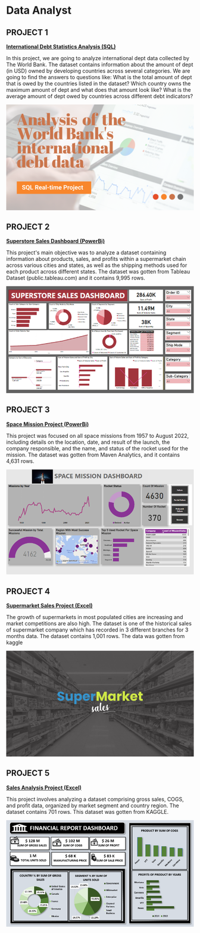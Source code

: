 # Data Analyst 

## PROJECT 1

[**International Debt Statistics Analysis (SQL)**](https://github.com/festusaigbogun/SQL_Data_Analysis/blob/main/International%20Debt%20Statistic%20Analysis/Analyzing_International_Debt.ipynb)

In this project, we are going to analyze international dept data collected by The World Bank. The dataset contains information about the amount of dept (in USD) owned by developing countries across several categories. We are going to find the answers to questions like:
What is the total amount of dept that is owed by the countries listed in the dataset? Which country owns the maximum amount of dept and what does that amount look like? What is the average amount of dept owed by countries across different debt indicators?

![](https://github.com/festusaigbogun/portfolio/blob/main/Images/1679319574069.png) 

## PROJECT 2

[**Superstore Sales Dashboard (PowerBi)**](https://github.com/festusaigbogun/PowerBI_Portfolio_Project)

This project's main objective was to analyze a dataset containing information about products, sales, and profits within a supermarket chain across various cities and states, as well as the shipping methods used for each product across different states. The dataset was gotten from Tableau Dataset (public.tableau.com) and it contains 9,995 rows.

![](https://github.com/festusaigbogun/portfolio/blob/main/Images/PBIDesktop_LGxKspWYif.png) 


## PROJECT 3

[**Space Mission Project (PowerBi)**](https://github.com/festusaigbogun/PowerBI_Space_Mission_Project)


This project was focused on all space missions from 1957 to August 2022, including details on the location, date, and result of the launch, the company responsible, and the name, and status of the rocket used for the mission. The dataset was gotten from Maven Analytics, and it contains 4,631 rows.

![](https://github.com/festusaigbogun/portfolio/blob/main/Images/chrome_sL9pgDfCWj.png) 


## PROJECT 4

[**Supermarket Sales Project (Excel)**](https://github.com/festusaigbogun/Excel_Supermarket_Sales_Project)

The growth of supermarkets in most populated cities are increasing and market competitions are also high. The dataset is one of the historical sales of supermarket company which has recorded in 3 different branches for 3 months data. The dataset contains 1,001 rows. The data was gotten from kaggle

![](https://github.com/festusaigbogun/portfolio/blob/main/Images/1_fiDAhrdrkNTHc0FlSl3l-w.png) 


## PROJECT 5

[**Sales Analysis Project (Excel)**](https://github.com/festusaigbogun/My_First_Excel_Project)

This project involves analyzing a dataset comprising gross sales, COGS, and profit data, organized by market segment and country region. The dataset contains 701 rows. This dataset was gotten from KAGGLE.

![](https://github.com/festusaigbogun/portfolio/blob/main/Images/EXCEL_v950OurQTN~5.png) 
